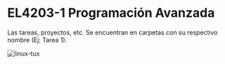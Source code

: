 # EL4203-1 Programación Avanzada

Las tareas, proyectos, etc. Se encuentran en carpetas con su respectivo nombre (Ej: Tarea 1).


![linux-tux](https://github.com/user-attachments/assets/f4bb58e7-7e2f-4271-b12d-77cf652210f2)
